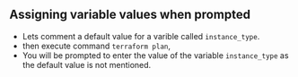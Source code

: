 ## Assigning variable values when prompted
* Lets comment a default value for a varible called `instance_type`. 
* then execute command `terraform plan`,
* You will be prompted to enter the value of the variable `instance_type` as the default value is not mentioned.